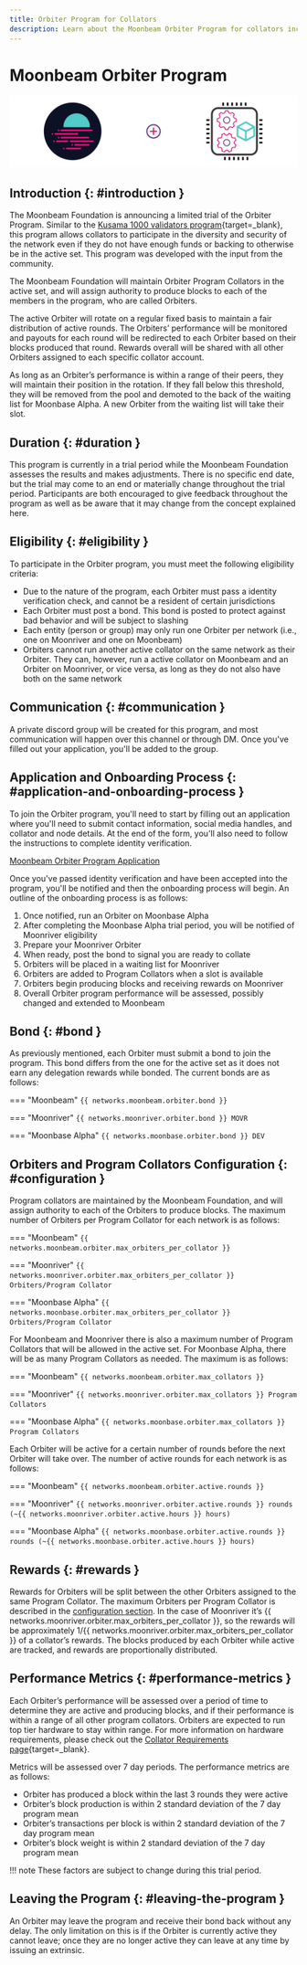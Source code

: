 ```yaml
---
title: Orbiter Program for Collators
description: Learn about the Moonbeam Orbiter Program for collators including the eligibility criteria, bond requirements, rewards, performance metrics, & more.
---
```


# Moonbeam Orbiter Program

![Collator Moonbeam Banner](/images/node-operators/networks/collators/collator-banner.png)

## Introduction {: #introduction }

The Moonbeam Foundation is announcing a limited trial of the Orbiter Program. Similar to the [Kusama 1000 validators program](https://thousand-validators.kusama.network/){target=_blank}, this program allows collators to participate in the diversity and security of the network even if they do not have enough funds or backing to otherwise be in the active set. This program was developed with the input from the community.

The Moonbeam Foundation will maintain Orbiter Program Collators in the active set, and will assign authority to produce blocks to each of the members in the program, who are called Orbiters. 

The active Orbiter will rotate on a regular fixed basis to maintain a fair distribution of active rounds. The Orbiters’ performance will be monitored and payouts for each round will be redirected to each Orbiter based on their blocks produced that round. Rewards overall will be shared with all other Orbiters assigned to each specific collator account. 

As long as an Orbiter’s performance is within a range of their peers, they will maintain their position in the rotation. If they fall below this threshold, they will be removed from the pool and demoted to the back of the waiting list for Moonbase Alpha. A new Orbiter from the waiting list will take their slot. 

## Duration {: #duration }

This program is currently in a trial period while the Moonbeam Foundation assesses the results and makes adjustments. There is no specific end date, but the trial may come to an end or materially change throughout the trial period. Participants are both encouraged to give feedback throughout the program as well as be aware that it may change from the concept explained here.

## Eligibility {: #eligibility }

To participate in the Orbiter program, you must meet the following eligibility criteria:

- Due to the nature of the program, each Orbiter must pass a identity verification check, and cannot be a resident of certain jurisdictions
- Each Orbiter must post a bond. This bond is posted to protect against bad behavior and will be subject to slashing
- Each entity (person or group) may only run one Orbiter per network (i.e., one on Moonriver and one on Moonbeam)
- Orbiters cannot run another active collator on the same network as their Orbiter. They can, however, run a active collator on Moonbeam and an Orbiter on Moonriver, or vice versa, as long as they do not also have both on the same network

## Communication {: #communication }

A private discord group will be created for this program, and most communication will happen over this channel or through DM. Once you've filled out your application, you'll be added to the group.

## Application and Onboarding Process {: #application-and-onboarding-process }

To join the Orbiter program, you'll need to start by filling out an application where you'll need to submit contact information, social media handles, and collator and node details. At the end of the form, you'll also need to follow the instructions to complete identity verification.

<div class="button-wrapper">
    <a href="https://docs.google.com/forms/d/e/1FAIpQLSewdSAFgs0ZbgvlflmZbHrSpe6uH9HdXdGIL7i07AB2pFgxVQ/viewform" target="_blank" class="md-button">Moonbeam Orbiter Program Application</a>
</div>

Once you've passed identity verification and have been accepted into the program, you'll be notified and then the onboarding process will begin. An outline of the onboarding process is as follows:

1. Once notified, run an Orbiter on Moonbase Alpha
2. After completing the Moonbase Alpha trial period, you will be notified of Moonriver eligibility 
3. Prepare your Moonriver Orbiter
4. When ready, post the bond to signal you are ready to collate
5. Orbiters will be placed in a waiting list for Moonriver
6. Orbiters are added to Program Collators when a slot is available
7. Orbiters begin producing blocks and receiving rewards on Moonriver
8. Overall Orbiter program performance will be assessed, possibly changed and extended to Moonbeam

## Bond {: #bond }

As previously mentioned, each Orbiter must submit a bond to join the program. This bond differs from the one for the active set as it does not earn any delegation rewards while bonded. The current bonds are as follows:

=== "Moonbeam"
    ```
    {{ networks.moonbeam.orbiter.bond }}
    ```

=== "Moonriver"
    ```
    {{ networks.moonriver.orbiter.bond }} MOVR
    ```

=== "Moonbase Alpha"
    ```
    {{ networks.moonbase.orbiter.bond }} DEV
    ```

## Orbiters and Program Collators Configuration {: #configuration }

Program collators are maintained by the Moonbeam Foundation, and will assign authority to each of the Orbiters to produce blocks. The maximum number of Orbiters per Program Collator for each network is as follows:

=== "Moonbeam"
    ```
    {{ networks.moonbeam.orbiter.max_orbiters_per_collator }}
    ```

=== "Moonriver"
    ```
    {{ networks.moonriver.orbiter.max_orbiters_per_collator }} Orbiters/Program Collator
    ```

=== "Moonbase Alpha"
    ```
    {{ networks.moonbase.orbiter.max_orbiters_per_collator }} Orbiters/Program Collator
    ```

For Moonbeam and Moonriver there is also a maximum number of Program Collators that will be allowed in the active set. For Moonbase Alpha, there will be as many Program Collators as needed. The maximum is as follows:

=== "Moonbeam"
    ```
    {{ networks.moonbeam.orbiter.max_collators }}
    ```

=== "Moonriver"
    ```
    {{ networks.moonriver.orbiter.max_collators }} Program Collators
    ```

=== "Moonbase Alpha"
    ```
    {{ networks.moonbase.orbiter.max_collators }} Program Collators
    ```

Each Orbiter will be active for a certain number of rounds before the next Orbiter will take over. The number of active rounds for each network is as follows:

=== "Moonbeam"
    ```
    {{ networks.moonbeam.orbiter.active.rounds }}
    ```

=== "Moonriver"
    ```
    {{ networks.moonriver.orbiter.active.rounds }} rounds (~{{ networks.moonriver.orbiter.active.hours }} hours)
    ```

=== "Moonbase Alpha"
    ```
    {{ networks.moonbase.orbiter.active.rounds }} rounds (~{{ networks.moonbase.orbiter.active.hours }} hours)
    ```

## Rewards {: #rewards }

Rewards for Orbiters will be split between the other Orbiters assigned to the same Program Collator. The maximum Orbiters per Program Collator is described in the [configuration section](#configuration). In the case of Moonriver it’s {{ networks.moonriver.orbiter.max_orbiters_per_collator }}, so the rewards will be approximately 1/{{ networks.moonriver.orbiter.max_orbiters_per_collator }} of a collator’s rewards. The blocks produced by each Orbiter while active are tracked, and rewards are proportionally distributed.

## Performance Metrics {: #performance-metrics }

Each Orbiter’s performance will be assessed over a period of time to determine they are active and producing blocks, and if their performance is within a range of all other program collators. Orbiters are expected to run top tier hardware to stay within range. For more information on hardware requirements, please check out the [Collator Requirements page](https://docs.moonbeam.network/node-operators/networks/collators/requirements/){target=_blank}. 

Metrics will be assessed over 7 day periods. The performance metrics are as follows:

- Orbiter has produced a block within the last 3 rounds they were active 
- Orbiter’s block production is within 2 standard deviation of the 7 day program mean
- Orbiter’s transactions per block is within 2 standard deviation of the 7 day program mean 
- Orbiter’s block weight is within 2 standard deviation of the 7 day program mean

!!! note
    These factors are subject to change during this trial period.

## Leaving the Program {: #leaving-the-program }

An Orbiter may leave the program and receive their bond back without any delay. The only limitation on this is if the Orbiter is currently active they cannot leave; once they are no longer active they can leave at any time by issuing an extrinsic.
